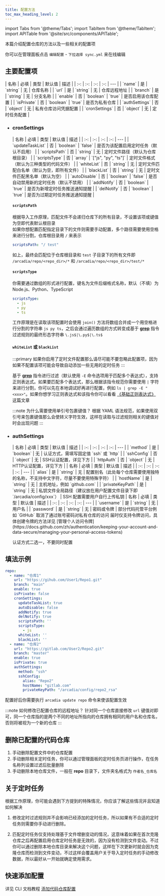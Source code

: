 ```yaml
---
title: 配置方法
toc_max_heading_level: 2
---
```

import Tabs from '@theme/Tabs';
import TabItem from '@theme/TabItem';
import APITable from '@site/src/components/APITable';

本篇介绍配置仓库的方法以及一些相关的配置项

你可以在管理面板点击 `编辑配置` - `下拉选择 sync.yml` 来在线编辑

## 主要配置项

<APITable>
| 名称 | 必填 | 类型 | 默认值 | 描述 |
| :-: | :-: | :-: | :-: | --- |
| `name` | 是 | `string` | 无 | 仓库名称 |
| `url` | 是 | `string` | 无 | 仓库远程地址 |
| `branch` | 是 | `string` | 无 | 分支名称 |
| `enable` | 否 | `boolean` | `true` | 是否启用该仓库配置 |
| `isPrivate` | 否 | `boolean` | `true` | 是否为私有仓库 |
| `authSettings` | 否 | `object` | 无 | 私有仓库访问凭据配置 |
| `cronSettings` | 否 | `object` | 无 | 定时任务配置 |
</APITable>

- ### cronSettings

  <APITable>
  | 名称 | 必填 | 类型 | 默认值 | 描述 |
  | :-: | :-: | :-: | :-: | --- |
  | `updateTaskList` | 否 | `boolean` | `false` | 是否为该配置启用定时任务（默认不启用） |
  | `scriptsPath` | 否 | `string` | 无 | 定时文件路径（默认为仓库根目录） |
  | `scriptsType` | 否 | `array` | `["js", "py", "ts"]` | 定时文件格式（默认为三种类型的代码文件） |
  | `whiteList` | 否 | `string` | 无 | 定时文件匹配白名单（默认为空，即所有文件） |
  | `blackList` | 否 | `string` | 无 | 定时文件匹配黑名单（默认为空） |
  | `autoDisable` | 否 | `boolean` | `false` | 是否自动禁用新的定时任务（默认不禁用） |
  | `addNotify` | 否 | `boolean` | `true` | 是否为新增定时任务推送通知提醒 |
  | `delNotify` | 否 | `boolean` | `true` | 是否为过期定时任务推送通知提醒 |
  </APITable>

  #### `scriptsPath`

  根据导入工作原理，匹配文件不会递归仓库下的所有目录，不设置该项或键值为空即代表默认根目录  
  如果你想配置匹配指定目录下的文件则需要手动配置，多个路径需要使用空格来进行分割，仓库根目录用 `/` 来表示
  ```yaml title="示例"
  scriptsPath: "/ test"
  ```
  如上，最终会匹配位于仓库根目录和 `test` 子目录下的所有文件即 `/arcadia/repo/<repo_dir>/*` 和  `/arcadia/repo/<repo_dir>/test/*`

  #### `scriptsType`

  你需要通过数组的形式进行配置，键名为文件后缀格式名称，默认（不填）为 Node.js、Python、TypeScript

  ```yaml title="示例"
  scriptsType:
    - js
    - py
    - ts
  ```
  工作原理是在读取该项配置时会使用 `join()` 方法将数组合并成一个用空格进行分割的字符串 `js py ts`，之后会通过遍历数组的方式转变成基于 [**grep**](https://www.runoob.com/linux/linux-comm-grep.html) 指令过滤规则的最终形态字符串 `\.js$|\.py$|\.ts$`

  #### `whiteList` 或 `blackList`

  :::primary
    如果你启用了定时文件配置那么请尽可能不要忽略此配置项，因为如果不配置该项可能会导致自动添加一些无用的定时任务
  :::

  基于 [**grep**](https://www.runoob.com/linux/linux-comm-grep.html) 指令进行过滤（默认使用 `-E` 命令选项用于匹配多个表达式），支持正则表达式。如果要匹配多个表达式，那么根据该指令规范你需要使用 `|` 字符来进行分割，你可以先在本地调试好再进行配置，例如 `ls | grep -E "<xxx>"`。如果你想学习正则表达式和该指令你可以看看 [《基础正则表达式》](https://www.junmajinlong.com/shell/regex_basic) 这篇文章

  :::note 为什么需要使用单引号包裹键值？
  根据 YAML 语法规范，如果使用双引号来包裹键值那么会使转义字符生效，这样在读取与过滤规则相关的键值对时会出现问题
  :::

- ### authSettings

  <APITable>
  | 名称 | 必填 | 类型 | 默认值 | 描述 |
  | :-: | :-: | :-: | :-: | --- |
  | `method` | 是 | `boolean` | 无 | 认证方式，需填写固定值 `ssh` 或 `http` |
  | `sshConfig` | 否 | `object` | 无 | SSH认证配置，详见下方 |
  | `httpAuth` | 否 | `object` | 无 | HTTP认证配置，详见下方 |
  </APITable>

  <Tabs>
    <TabItem value="sshConfig" label="SSH 配置" default>
      <APITable>
      | 名称 | 必填 | 类型 | 默认值 | 描述 |
      | :-: | :-: | :-: | :-: | --- |
      | `alias` | 是 | `string` | 无 | 配置别名（此处每个仓库需要使用独特的名称，不支持中文字符，尽量不要使用特殊字符） |
      | `hostName` | 是 | `string` | 无 | 主机地址，例如 `github.com` |
      | `privateKeyPath` | 是 | `string` | 无 | 私钥文件全局路径（建议放在用户配置文件目录下即 `/arcadia/config/xxx`） |
      </APITable>
      SSH 配置需要用户自行上传私钥
    </TabItem>
    <TabItem value="httpAuth" label="HTTP 认证">
      <APITable>
      | 名称 | 必填 | 类型 | 默认值 | 描述 |
      | :-: | :-: | :-: | :-: | --- |
      | `username` | 是 | `string` | 无 | 用户名 |
      | `password` | 是 | `string` | 无 | 密码或令牌 |
      </APITable>
      部分代码托管平台例如 `GitHub` 取消了通过账号密码对私有仓库的访问  
      届时仅支持令牌访问，具体创建令牌的方法详见 [管理个人访问令牌](https://docs.github.com/zh/authentication/keeping-your-account-and-data-secure/managing-your-personal-access-tokens)
    </TabItem>
  </Tabs>

  认证方式二选一，不要同时配置

## 填法示例

```yaml
repo:
  - name: "仓库1"
    url: "https://gihub.com/User1/Repo1.git"
    branch: "main"
    enable: true
    isPrivate: false
    cronSettings:
      updateTaskList: true
      autoDisable: false
      addNotify: true
      delNotify: true
      scriptsPath: ''
      scriptsType:
        - js
      whiteList: ''
      blackList: ''
  - name: "仓库2"
    url: "https://gitlab.com/User2/Repo2.git"
    branch: "master"
    enable: true
    isPrivate: true
    authSettings:
      method: "ssh"
      sshConfig:
        alias: "Repo2"
        hostName: "gitlab.com"
        privateKeyPath: "/arcadia/config/repo2_rsa"
```

配置好后你需要执行 `arcadia update repo` 命令来使该配置生效

:::note 如何修改已配置仓库的远程地址？
针对同一个仓库直接修改 `url` 键值对即可，同一个仓库指的是两个不同的地址所指向的仓库拥有相同的用户名和仓库名，否则将被视为一个新的仓库
:::

## 删除已配置的代码仓库

1. 手动删除配置文件中的仓库配置
2. 手动删除相关定时任务，你可以通过管理面板的定时任务页进行操作，在任务名称列设置过滤后批量删除
3. 手动删除本地仓库文件，一般在 **repo** 目录下，文件夹名格式为 `作者名_仓库名`

## 关于定时任务

根据工作原理，你可能会遇到下方提到的特殊情况，你应该了解这些情况并且知道如何解决

1. 修改定时过滤规则并不会影响已经添加的定时任务，所以如果有不合适的定时任务则需要你手动进行删除。

2. 匹配定时任务仅支持处理基于文件增删变动的情况，这意味着如果在首次克隆仓库之后再配置启用仓库定时任务是无效的，因为没有检测到文件变动。不过你可以通过删除本地仓库目录来解决这个问题，这样在下次更新时就会因为克隆仓库而检测到文件变动，不过这样会覆盖用户关于导入定时任务的手动修改数据，所以最好从一开始就确定使用需求。

## 快速添加配置

详见 CLI 文档教程 [添加代码仓库配置](/docs/cli/config/repo)

